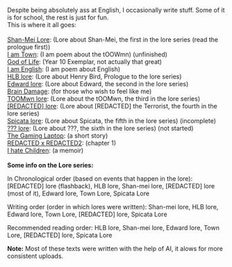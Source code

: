 Despite being absolutely ass at English, I occasionally write stuff. Some of it is for school, the rest is just for fun.<br>
This is where it all goes:<br><br>
<a href="https://cringe.toomwn.xyz/notes/Lore1/">Shan-Mei Lore</a>: (Lore about Shan-Mei, the first in the lore series (read the prologue first))<br>
<a href="https://cringe.toomwn.xyz/notes/IAmTown/">I am Town</a>: (I am poem about the tOOWmn) (unfinished)<br>
<a href="https://cringe.toomwn.xyz/notes/Good1/">God of Life</a>: (Year 10 Exemplar, not actually that great)<br>
<a href="https://cringe.toomwn.xyz/notes/IAmEnglish/">I am English</a>: (I am poem about English)<br>
<a href="https://cringe.toomwn.xyz/notes/Lore2/">HLB lore</a>: (Lore about Henry Bird, Prologue to the lore series)<br>
<a href="https://cringe.toomwn.xyz/notes/Lore3/">Edward lore</a>: (Lore about Edward, the second in the lore series)<br>
<a href="https://cringe.toomwn.xyz/notes/Cringe/">Brain Damage</a>: (for those who wish to feel like me)<br>
<a href="https://cringe.toomwn.xyz/notes/Lore4/">TOOMwn lore</a>: (Lore about the tOOMwn, the third in the lore series)<br>
<a href="https://cringe.toomwn.xyz/notes/Lore5/">\[REDACTED] lore</a>: (Lore about \[REDACTED] the Terrorist, the fourth in the lore series)<br>
<a href="https://cringe.toomwn.xyz/notes/Lore6/">Spicata lore</a>: (Lore about Spicata, the fifth in the lore series) (incomplete)<br>
<a href="https://cringe.toomwn.xyz/notes/Lore7/">??? lore</a>: (Lore about ???, the sixth in the lore series) (not started)<br>
<a href="https://cringe.toomwn.xyz/notes/GamingLaptop/">The Gaming Laptop</a>: (a short story)<br>
<a href="https://cringe.toomwn.xyz/notes/experimental1/">REDACTED x REDACTED2</a>: (chapter 1)<br>
<a href="https://cringe.toomwn.xyz/notes/children/">I hate Children</a>: (a memoir)<br>
<br>
**Some info on the Lore series:** <br>

In Chronological order (based on events that happen in the lore): \[REDACTED] lore (flashback), HLB lore, Shan-mei lore, \[REDACTED] lore (most of it), Edward lore, Town Lore, Spicata Lore<br>

Writing order (order in which lores were written): Shan-mei lore, HLB lore, Edward lore, Town Lore, \[REDACTED] lore, Spicata Lore<br>

Recommended reading order: HLB lore, Shan-mei lore, Edward lore, Town Lore, \[REDACTED] lore, Spicata Lore<br>

**Note:** Most of these texts were written with the help of AI, it alows for more consistent uploads.
